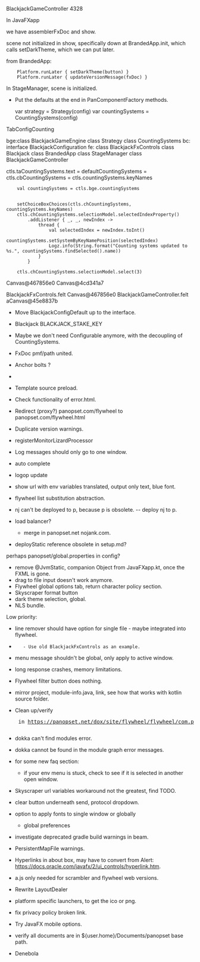 BlackjackGameController 4328



In JavaFXapp

we have assemblerFxDoc and show.

scene not initialized in show, specifically down at BrandedApp.init, which calls setDarkTheme, which we can put later.

from BrandedApp:

        Platform.runLater { setDarkTheme(button) } 
        Platform.runLater { updateVersionMessage(fxDoc) }



In StageManager, scene is initialized.


* Put the defaults at the end in PanComponentFactory methods.



    var strategy = Strategy(config)
    var countingSystems = CountingSystems(config)


TabConfigCounting


bge:class     BlackjackGameEngine
    class     Strategy
    class     CountingSystems
bc: interface BlackjackConfiguration
fe: class     BlackjackFxControls
    class     Blackjack
    class     BrandedApp
    class     StageManager
    class     BlackjackGameController


ctls.taCountingSystems.text = defaultCountingSystems = 
ctls.cbCountingSystems = ctls.countingSystems.keyNames


        val countingSystems = ctls.bge.countingSystems


        setChoiceBoxChoices(ctls.chCountingSystems, countingSystems.keyNames)
        ctls.chCountingSystems.selectionModel.selectedIndexProperty()
            .addListener { _, _, newIndex ->
                thread {
                    val selectedIndex = newIndex.toInt()
                    countingSystems.setSystemByKeyNamePosition(selectedIndex)
                    Logz.info(String.format("Counting systems updated to %s.", countingSystems.findSelected().name))
                }
            }

        ctls.chCountingSystems.selectionModel.select(3)


Canvas@467856e0
Canvas@4cd341a7

BlackjackFxControls.felt      Canvas@467856e0
BlackjackGameController.felt  aCanvas@45e8837b

* Move BlackjackConfigDefault up to the interface.
* Blackjack BLACKJACK_STAKE_KEY
* Maybe we don't need Configurable anymore, with the decoupling of CountingSystems.
* FxDoc pmf/path united.
* Anchor bolts ?
* 
* Template source preload.

* Check functionality of error.html.
* Redirect (proxy?) panopset.com/flywheel to panopset.com/flywheel.html
* Duplicate version warnings.
* registerMonitorLizardProcessor 
* Log messages should only go to one window.
* auto complete
* logop update
* show url with env variables translated, output only text, blue font. 
* flywheel list substitution abstraction.

* nj can't be deployed to p, because p is obsolete.
-- deploy nj to p.


* load balancer?
  * merge in panopset.net nojank.com. 

* deployStatic reference obsolete in setup.md?


perhaps panopset/global.properties in config?


* remove @JvmStatic, companion Object from JavaFXapp.kt, once the FXML is gone.
* drag to file input doesn't work anymore.
* Flywheel global options tab, return character policy section.
* Skyscraper format button
* dark theme selection, global.
* NLS bundle.

Low priority:

* line remover should have option for single file - maybe integrated into flywheel.
*        - Use old BlackjackFxControls as an example.


* menu message shouldn't be global, only apply to active window.
* long response crashes, memory limitations.

* Flywheel filter button does nothing.




* mirror project, module-info.java, link, see how that works with kotlin source folder.



* Clean up/verify <pre> in https://panopset.net/dox/site/flywheel/flywheel/com.panopset.flywheel/-flywheel/main.html

* dokka can't find modules error.
* dokka cannot be found in the module graph error messages.

* for some new faq section: 
  * if your env menu is stuck, check to see if it is selected in another open window.

* Skyscraper url variables workaround not the greatest, find TODO.
* clear button underneath send, protocol dropdown.
* option to apply fonts to single window or globally
  * global preferences  

* investigate deprecated gradle build warnings in beam.
* PersistentMapFile warnings.
* Hyperlinks in about box, may have to convert from Alert: https://docs.oracle.com/javafx/2/ui_controls/hyperlink.htm.
* a.js only needed for scrambler and flywheel web versions.
* Rewrite LayoutDealer
* platform specific launchers, to get the ico or png.
* fix privacy policy broken link.
* Try JavaFX mobile options. 
* verify all documents are in ${user.home}/Documents/panopset base path.
* Denebola
